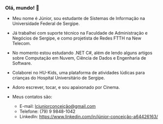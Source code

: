 ### Olá, mundo! 👋

- Meu nome é Júnior, sou estudante de Sistemas de Informação na Universidade Federal de Sergipe.

- Já trabalhei com suporte técnico na Faculdade de Administração e Negócios de Sergipe, e como projetista de Redes FTTH na New Telecom.

- No momento estou estudando .NET C#, além de lendo alguns artigos sobre Computação em Nuvem, Ciência de Dados e Engenharia de Software.

- Colaborei no HU-Kids, uma plataforma de atividades lúdicas para crianças do Hospital Universitário de Sergipe.

- Adoro escrever, tocar, e sou apaixonado por Cinema.

- Meus contatos são:
    - E-mail: lcjuniorconceição@gmail.com
    - Telefone: (79) 9 9848-1042
    - LinkedIn: https://www.linkedin.com/in/júnior-conceição-a64426163/
